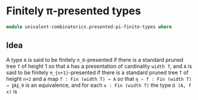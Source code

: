 # Finitely π-presented types

```agda
module univalent-combinatorics.presented-pi-finite-types where
```

## Idea

A type `A` is said to be finitely `π_0`-presented if there is a standard pruned
tree `T` of height 1 so that `A` has a presentation of cardinality `width T`,
and `A` is said to be finitely `π_{n+1}`-presented if there is a standard pruned
tree `T` of height `n+2` and a map `f : Fin (width T) → A` so that
`η ∘ f : Fin (width T) → ∥A∥_0` is an equivalence, and for each
`x : Fin (width T)` the type `Ω (A, f x)` is
